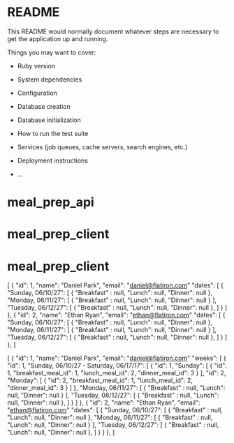 # README

This README would normally document whatever steps are necessary to get the
application up and running.

Things you may want to cover:

* Ruby version

* System dependencies

* Configuration

* Database creation

* Database initialization

* How to run the test suite

* Services (job queues, cache servers, search engines, etc.)

* Deployment instructions

* ...
# meal_prep_api
# meal_prep_client
# meal_prep_client

[
  {
    "id": 1,
    "name": "Daniel Park",
    "email": "daniel@flatiron.com"
    "dates": [
      {
        "Sunday, 06/10/27": [
          {
            "Breakfast" : null,
            "Lunch": null,
            "Dinner": null
          },
        "Monday, 06/11/27": [
          {
            "Breakfast" : null,
            "Lunch": null,
            "Dinner": null
          }
        ],
        "Tuesday, 06/12/27": [
          {
            "Breakfast" : null,
            "Lunch": null,
            "Dinner": null
          },
        ]
      }
    ]
  },
  {
    "id": 2,
    "name": "Ethan Ryan",
    "email": "ethan@flatiron.com"
    "dates": [
      {
        "Sunday, 06/10/27": [
          {
            "Breakfast" : null,
            "Lunch": null,
            "Dinner": null
          },
        "Monday, 06/11/27": [
          {
            "Breakfast" : null,
            "Lunch": null,
            "Dinner": null
          }
        ],
        "Tuesday, 06/12/27": [
          {
            "Breakfast" : null,
            "Lunch": null,
            "Dinner": null
          },
        ]
      }
    ]
  },
]

[
  {
    "id": 1,
    "name": "Daniel Park",
    "email": "daniel@flatiron.com"
    "weeks": [
      {
        "id": 1,
        "Sunday, 06/10/27 - Saturday, 06/17/17": [
          {
            "id": 1,
            "Sunday": [
              {
                "id": 1,
                "breakfast_meal_id": 1,
                "lunch_meal_id": 2,
                "dinner_meal_id": 3
              }
            ],
            "id": 2,
            "Monday": [
              {
                "id": 2,
                "breakfast_meal_id": 1,
                "lunch_meal_id": 2,
                "dinner_meal_id": 3
              }
            ]
          },
        "Monday, 06/11/27": [
          {
            "Breakfast" : null,
            "Lunch": null,
            "Dinner": null
          }
        ],
        "Tuesday, 06/12/27": [
          {
            "Breakfast" : null,
            "Lunch": null,
            "Dinner": null
          },
        ]
      }
    ]
  },
  {
    "id": 2,
    "name": "Ethan Ryan",
    "email": "ethan@flatiron.com"
    "dates": [
      {
        "Sunday, 06/10/27": [
          {
            "Breakfast" : null,
            "Lunch": null,
            "Dinner": null
          },
        "Monday, 06/11/27": [
          {
            "Breakfast" : null,
            "Lunch": null,
            "Dinner": null
          }
        ],
        "Tuesday, 06/12/27": [
          {
            "Breakfast" : null,
            "Lunch": null,
            "Dinner": null
          },
        ]
      }
    ]
  },
]

